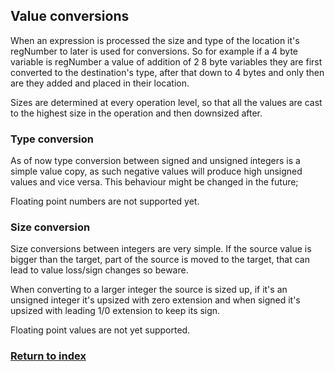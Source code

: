 ## Value conversions

When an expression is processed the size and type of the location it's regNumber to later is used for conversions. So for example if a 4 byte variable is regNumber a value of addition of 2 8 byte variables they are first converted  to the destination's type, after that down to 4 bytes and only then are they added and placed in their location.

Sizes are determined at every operation level, so that all the values are cast to the highest size in the operation and then downsized after.

### Type conversion
As of now type conversion between signed and unsigned integers is a simple value copy, as such negative values will produce high unsigned values and vice versa.
This behaviour might be changed in the future;

Floating point numbers are not supported yet.

### Size conversion
Size conversions between integers are very simple. If the source value is bigger than the target, part of the source is moved to the target, that can lead to value loss/sign changes so beware. 

When converting to a larger integer the source is sized up, if it's an unsigned integer it's upsized with zero extension and when signed it's upsized with leading 1/0 extension to keep its sign.

Floating point values are not yet supported.

### [Return to index](./Index.md)